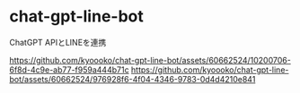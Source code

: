# chat-gpt-line-bot
ChatGPT APIとLINEを連携


https://github.com/kyoooko/chat-gpt-line-bot/assets/60662524/10200706-6f8d-4c9e-ab77-f959a444b71c
https://github.com/kyoooko/chat-gpt-line-bot/assets/60662524/976928f6-4f04-4346-9783-0d4d4210e841

